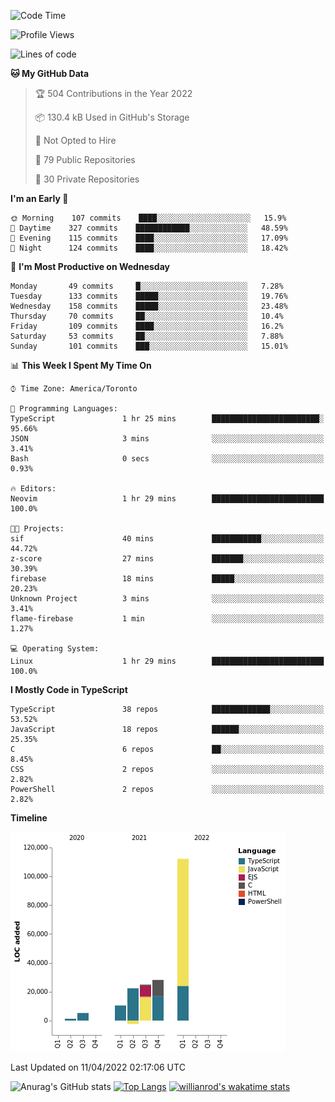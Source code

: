<!--START_SECTION:waka-->
![Code Time](http://img.shields.io/badge/Code%20Time-200%20hrs%2040%20mins-blue)

![Profile Views](http://img.shields.io/badge/Profile%20Views-52-blue)

![Lines of code](https://img.shields.io/badge/From%20Hello%20World%20I%27ve%20Written-202%20Thousand%20lines%20of%20code-blue)

**🐱 My GitHub Data** 

> 🏆 504 Contributions in the Year 2022
 > 
> 📦 130.4 kB Used in GitHub's Storage 
 > 
> 🚫 Not Opted to Hire
 > 
> 📜 79 Public Repositories 
 > 
> 🔑 30 Private Repositories  
 > 
**I'm an Early 🐤** 

```text
🌞 Morning    107 commits    ████░░░░░░░░░░░░░░░░░░░░░   15.9% 
🌆 Daytime    327 commits    ████████████░░░░░░░░░░░░░   48.59% 
🌃 Evening    115 commits    ████░░░░░░░░░░░░░░░░░░░░░   17.09% 
🌙 Night      124 commits    ████░░░░░░░░░░░░░░░░░░░░░   18.42%

```
📅 **I'm Most Productive on Wednesday** 

```text
Monday       49 commits     █░░░░░░░░░░░░░░░░░░░░░░░░   7.28% 
Tuesday      133 commits    █████░░░░░░░░░░░░░░░░░░░░   19.76% 
Wednesday    158 commits    █████░░░░░░░░░░░░░░░░░░░░   23.48% 
Thursday     70 commits     ██░░░░░░░░░░░░░░░░░░░░░░░   10.4% 
Friday       109 commits    ████░░░░░░░░░░░░░░░░░░░░░   16.2% 
Saturday     53 commits     ██░░░░░░░░░░░░░░░░░░░░░░░   7.88% 
Sunday       101 commits    ███░░░░░░░░░░░░░░░░░░░░░░   15.01%

```


📊 **This Week I Spent My Time On** 

```text
⌚︎ Time Zone: America/Toronto

💬 Programming Languages: 
TypeScript               1 hr 25 mins        ████████████████████████░   95.66% 
JSON                     3 mins              ░░░░░░░░░░░░░░░░░░░░░░░░░   3.41% 
Bash                     0 secs              ░░░░░░░░░░░░░░░░░░░░░░░░░   0.93%

🔥 Editors: 
Neovim                   1 hr 29 mins        █████████████████████████   100.0%

🐱‍💻 Projects: 
sif                      40 mins             ███████████░░░░░░░░░░░░░░   44.72% 
z-score                  27 mins             ███████░░░░░░░░░░░░░░░░░░   30.39% 
firebase                 18 mins             █████░░░░░░░░░░░░░░░░░░░░   20.23% 
Unknown Project          3 mins              ░░░░░░░░░░░░░░░░░░░░░░░░░   3.41% 
flame-firebase           1 min               ░░░░░░░░░░░░░░░░░░░░░░░░░   1.27%

💻 Operating System: 
Linux                    1 hr 29 mins        █████████████████████████   100.0%

```

**I Mostly Code in TypeScript** 

```text
TypeScript               38 repos            █████████████░░░░░░░░░░░░   53.52% 
JavaScript               18 repos            ██████░░░░░░░░░░░░░░░░░░░   25.35% 
C                        6 repos             ██░░░░░░░░░░░░░░░░░░░░░░░   8.45% 
CSS                      2 repos             ░░░░░░░░░░░░░░░░░░░░░░░░░   2.82% 
PowerShell               2 repos             ░░░░░░░░░░░░░░░░░░░░░░░░░   2.82%

```


**Timeline**

![Chart not found](https://raw.githubusercontent.com/wise-introvert/wise-introvert/master/charts/bar_graph.png) 


 Last Updated on 11/04/2022 02:17:06 UTC
<!--END_SECTION:waka-->

![Anurag's GitHub stats](https://github-readme-stats.vercel.app/api?username=wise-introvert&count_private=true&show_icons=true)
[![Top Langs](https://github-readme-stats.vercel.app/api/top-langs/?username=wise-introvert&langs_count=10)](https://github.com/anuraghazra/github-readme-stats)
[![willianrod's wakatime stats](https://github-readme-stats.vercel.app/api/wakatime?username=wiseintrovert)](https://github.com/anuraghazra/github-readme-stats)
